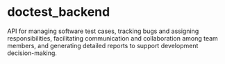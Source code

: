 # doctest_backend
API for managing software test cases, tracking bugs and assigning responsibilities, facilitating communication and collaboration among team members, and generating detailed reports to support development decision-making. 
